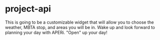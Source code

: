# project-api

This is going to be a customizable widget that will allow you to choose the weather, MBTA stop, and areas you will be in. Wake up and look forward to planning your day with APERi. "Open" up your day!